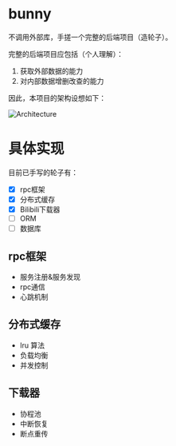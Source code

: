 # bunny

不调用外部库，手搓一个完整的后端项目（造轮子）。

完整的后端项目应包括（个人理解）：

1. 获取外部数据的能力
2. 对内部数据增删改查的能力

因此，本项目的架构设想如下：

![Architecture](https://github.com/lifu963/bunny/assets/56394323/2d871230-435d-4bfd-a872-bb15c9b53900)

# 具体实现

目前已手写的轮子有：

- [x] rpc框架
- [x] 分布式缓存
- [X] Bilibili下载器
- [ ] ORM
- [ ] 数据库

## rpc框架

- 服务注册&服务发现
- rpc通信
- 心跳机制

## 分布式缓存

- lru 算法
- 负载均衡
- 并发控制

## 下载器

- 协程池
- 中断恢复
- 断点重传






